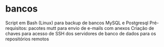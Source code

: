 # bancos
Script em Bash (Linux) para backup de bancos MySQL e Postgresql
Pré-requisitos: pacotes mutt para envio de e-mails com anexos
Criação de chaves para acesso de SSH dos servidores de banco de dados para os 
repositórios remotos
